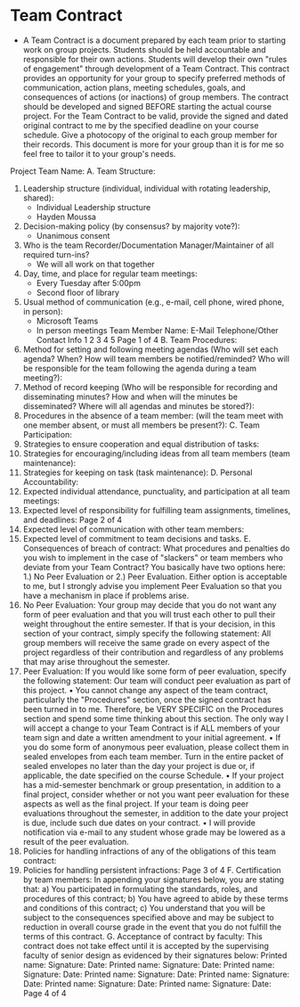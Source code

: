 # Team Contract
- A Team Contract is a document prepared by each team prior to starting work on group projects.
Students should be held accountable and responsible for their own actions. Students will develop their
own "rules of engagement" through development of a Team Contract. This contract provides an
opportunity for your group to specify preferred methods of communication, action plans, meeting
schedules, goals, and consequences of actions (or inactions) of group members. The contract should be
developed and signed BEFORE starting the actual course project. For the Team Contract to be valid,
provide the signed and dated original contract to me by the specified deadline on your course
schedule. Give a photocopy of the original to each group member for their records. This
document is more for your group than it is for me so feel free to tailor it to your group's needs.

Project Team Name:
A. Team Structure:
1. Leadership structure (individual, individual with rotating leadership, shared):
	- Individual Leadership structure
	- Hayden Moussa
2. Decision-making policy (by consensus? by majority vote?):
	- Unanimous consent
3. Who is the team Recorder/Documentation Manager/Maintainer of all required turn-ins?
 	- We will all work on that together
4. Day, time, and place for regular team meetings:
	- Every Tuesday after 5:00pm
	- Second floor of library
5. Usual method of communication (e.g., e-mail, cell phone, wired phone, in person):
	- Microsoft Teams
	- In person meetings 
Team Member Name: E-Mail Telephone/Other Contact Info
1
2
3
4
5
 Page 1 of 4
B. Team Procedures:
1. Method for setting and following meeting agendas (Who will set each agenda? When? How will team
members be notified/reminded? Who will be responsible for the team following the agenda during a
team meeting?):
2. Method of record keeping (Who will be responsible for recording and disseminating minutes? How
and when will the minutes be disseminated? Where will all agendas and minutes be stored?):
3. Procedures in the absence of a team member: (will the team meet with one member absent, or must
all members be present?):
C. Team Participation:
6. Strategies to ensure cooperation and equal distribution of tasks:
7. Strategies for encouraging/including ideas from all team members (team maintenance):
8. Strategies for keeping on task (task maintenance):
D. Personal Accountability:
1. Expected individual attendance, punctuality, and participation at all team meetings:
2. Expected level of responsibility for fulfilling team assignments, timelines, and deadlines:
 Page 2 of 4
3. Expected level of communication with other team members:
4. Expected level of commitment to team decisions and tasks.
E. Consequences of breach of contract:
What procedures and penalties do you wish to implement in the case of "slackers" or team members who
deviate from your Team Contract? You basically have two options here: 1.) No Peer Evaluation or 2.)
Peer Evaluation. Either option is acceptable to me, but I strongly advise you implement Peer
Evaluation so that you have a mechanism in place if problems arise.
1. No Peer Evaluation: Your group may decide that you do not want any form of peer evaluation
and that you will trust each other to pull their weight throughout the entire semester. If that is your
decision, in this section of your contract, simply specify the following statement: All group
members will receive the same grade on every aspect of the project regardless of their
contribution and regardless of any problems that may arise throughout the semester.
2. Peer Evaluation: If you would like some form of peer evaluation, specify the following
statement: Our team will conduct peer evaluation as part of this project.
• You cannot change any aspect of the team contract, particularly the "Procedures" section, once
the signed contract has been turned in to me. Therefore, be VERY SPECIFIC on the Procedures
section and spend some time thinking about this section. The only way I will accept a change to
your Team Contract is if ALL members of your team sign and date a written amendment to your
initial agreement.
• If you do some form of anonymous peer evaluation, please collect them in sealed envelopes from
each team member. Turn in the entire packet of sealed envelopes no later than the day your
project is due or, if applicable, the date specified on the course Schedule.
• If your project has a mid-semester benchmark or group presentation, in addition to a final project,
consider whether or not you want peer evaluation for these aspects as well as the final project. If
your team is doing peer evaluations throughout the semester, in addition to the date your project
is due, include such due dates on your contract.
• I will provide notification via e-mail to any student whose grade may be lowered as a result of the
peer evaluation.
1. Policies for handling infractions of any of the obligations of this team contract:
2. Policies for handling persistent infractions:
 Page 3 of 4
F. Certification by team members:
In appending your signatures below, you are stating that:
a) You participated in formulating the standards, roles, and procedures of this contract;
b) You have agreed to abide by these terms and conditions of this contract;
c) You understand that you will be subject to the consequences specified above and may be subject to
reduction in overall course grade in the event that you do not fulfill the terms of this contract.
G. Acceptance of contract by faculty:
This contract does not take effect until it is accepted by the supervising faculty of senior design as
evidenced by their signatures below:
Printed
name:
Signature: Date:
Printed
name:
Signature: Date:
Printed
name:
Signature: Date:
Printed
name:
Signature: Date:
Printed
name:
Signature: Date:
Printed
name:
Signature: Date:
Printed
name:
Signature: Date:
 Page 4 of 4